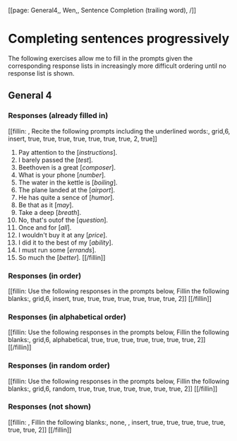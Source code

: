 [[page: General4,, Wen,, Sentence Completion (trailing word), /]]

# Completing sentences progressively
The following exercises allow me to fill in the prompts given the corresponding response lists in increasingly more difficult ordering until no response list is shown.
## General 4
### Responses (already filled in)
[[fillin: , Recite the following prompts including the underlined words:, grid,6, insert, true, true, true, true, true, true, true, 2, true]]
1. Pay attention to the [_instructions_].
1. I barely passed the [_test_].
1. Beethoven is a great [_composer_].
1. What is your phone [_number_].
1. The water in the kettle is [_boiling_].
1. The plane landed at the [_airport_].
1. He has quite a sence of [_humor_].
1. Be that as it [_may_].
1. Take a deep [_breath_].
1. No, that's outof the [_question_].
1. Once and for [_all_].
1. I wouldn't buy it at any [_price_].
1. I did it to the best of my [_ability_].
1. I must run some [_errands_].
1. So much the [_better_].
[[/fillin]]

### Responses (in order)
[[fillin: Use the following responses in the prompts below, Fillin the following blanks:, grid,6, insert, true, true, true, true, true, true, true, 2]]
[[/fillin]]

### Responses (in alphabetical order)
[[fillin: Use the following responses in the prompts below, Fillin the following blanks:, grid,6, alphabetical, true, true, true, true, true, true, true, 2]]
[[/fillin]]

### Responses (in random order)
[[fillin: Use the following responses in the prompts below, Fillin the following blanks:, grid,6, random, true, true, true, true, true, true, true, 2]]
[[/fillin]]

### Responses (not shown)
[[fillin: , Fillin the following blanks:, none, , insert, true, true, true, true, true, true, true, 2]]
[[/fillin]]


